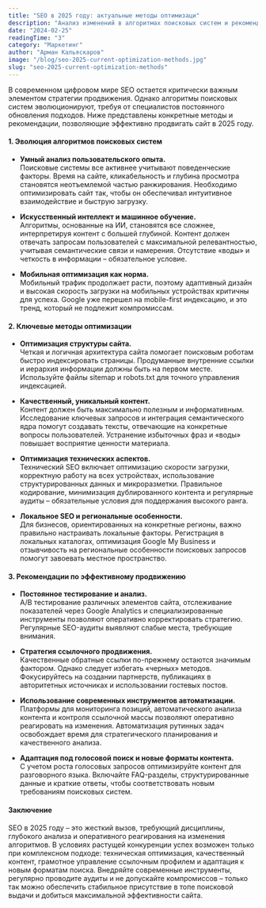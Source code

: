 ```yaml
---
title: "SEO в 2025 году: актуальные методы оптимизаци"
description: "Анализ изменений в алгоритмах поисковых систем и рекомендации по эффективному продвижению сайта."
date: "2024-02-25"
readingTime: "3"
category: "Маркетинг"
author: "Арман Кальяскаров"
image: "/blog/seo-2025-current-optimization-methods.jpg"
slug: "seo-2025-current-optimization-methods"
---
```


В современном цифровом мире SEO остается критически важным элементом стратегии продвижения. Однако алгоритмы поисковых систем эволюционируют, требуя от специалистов постоянного обновления подходов. Ниже представлены конкретные методы и рекомендации, позволяющие эффективно продвигать сайт в 2025 году.

#### 1. Эволюция алгоритмов поисковых систем

- **Умный анализ пользовательского опыта.**  
  Поисковые системы все активнее учитывают поведенческие факторы. Время на сайте, кликабельность и глубина просмотра становятся неотъемлемой частью ранжирования. Необходимо оптимизировать сайт так, чтобы он обеспечивал интуитивное взаимодействие и быструю загрузку.

- **Искусственный интеллект и машинное обучение.**  
  Алгоритмы, основанные на ИИ, становятся все сложнее, интерпретируя контент с большей глубиной. Контент должен отвечать запросам пользователей с максимальной релевантностью, учитывая семантические связи и намерения. Отсутствие «воды» и четкость в информации – обязательное условие.

- **Мобильная оптимизация как норма.**  
  Мобильный трафик продолжает расти, поэтому адаптивный дизайн и высокая скорость загрузки на мобильных устройствах критичны для успеха. Google уже перешел на mobile-first индексацию, и это тренд, который не подлежит компромиссам.

#### 2. Ключевые методы оптимизации

- **Оптимизация структуры сайта.**  
  Четкая и логичная архитектура сайта помогает поисковым роботам быстро индексировать страницы. Продуманные внутренние ссылки и иерархия информации должны быть на первом месте. Используйте файлы sitemap и robots.txt для точного управления индексацией.

- **Качественный, уникальный контент.**  
  Контент должен быть максимально полезным и информативным. Исследование ключевых запросов и интеграция семантического ядра помогут создавать тексты, отвечающие на конкретные вопросы пользователей. Устранение избыточных фраз и «воды» повышает восприятие ценности материала.

- **Оптимизация технических аспектов.**  
  Технический SEO включает оптимизацию скорости загрузки, корректную работу на всех устройствах, использование структурированных данных и микроразметки. Правильное кодирование, минимизация дублированного контента и регулярные аудиты – обязательные условия для поддержания высокого ранга.

- **Локальное SEO и региональные особенности.**  
  Для бизнесов, ориентированных на конкретные регионы, важно правильно настраивать локальные факторы. Регистрация в локальных каталогах, оптимизация Google My Business и отзывчивость на региональные особенности поисковых запросов помогут завоевать местное пространство.

#### 3. Рекомендации по эффективному продвижению

- **Постоянное тестирование и анализ.**  
  A/B тестирование различных элементов сайта, отслеживание показателей через Google Analytics и специализированные инструменты позволяют оперативно корректировать стратегию. Регулярные SEO-аудиты выявляют слабые места, требующие внимания.

- **Стратегия ссылочного продвижения.**  
  Качественные обратные ссылки по-прежнему остаются значимым фактором. Однако следует избегать «черных» методов. Фокусируйтесь на создании партнерств, публикациях в авторитетных источниках и использовании гостевых постов.

- **Использование современных инструментов автоматизации.**  
  Платформы для мониторинга позиций, автоматического анализа контента и контроля ссылочной массы позволяют оперативно реагировать на изменения. Автоматизация рутинных задач освобождает время для стратегического планирования и качественного анализа.

- **Адаптация под голосовой поиск и новые форматы контента.**  
  С учетом роста голосовых запросов оптимизируйте контент для разговорного языка. Включайте FAQ-разделы, структурированные данные и краткие ответы, чтобы соответствовать новым требованиям поисковых систем.

#### Заключение

SEO в 2025 году – это жесткий вызов, требующий дисциплины, глубокого анализа и оперативного реагирования на изменения алгоритмов. В условиях растущей конкуренции успех возможен только при комплексном подходе: техническая оптимизация, качественный контент, грамотное управление ссылочным профилем и адаптация к новым форматам поиска. Внедряйте современные инструменты, регулярно проводите аудиты и не допускайте компромиссов – только так можно обеспечить стабильное присутствие в топе поисковой выдачи и добиться максимальной эффективности сайта.